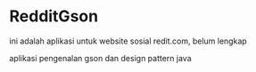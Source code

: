 # RedditGson
ini adalah aplikasi untuk website sosial redit.com, belum lengkap 

aplikasi pengenalan gson dan design pattern java
